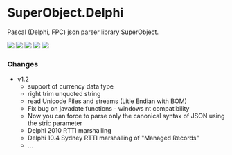 ﻿# SuperObject.Delphi
Pascal (Delphi, FPC) json parser library SuperObject.

![](https://tokei.rs/b1/github/pult/SuperObject.Delphi?category=code) ![](https://tokei.rs/b1/github/pult/SuperObject.Delphi?category=files) ![](https://img.shields.io/github/stars/pult/SuperObject.Delphi.svg) ![](https://img.shields.io/github/forks/pult/SuperObject.Delphi.svg) ![](https://img.shields.io/github/issues/pult/SuperObject.Delphi.svg)

### Changes

- v1.2
  - support of currency data type
  - right trim unquoted string
  - read Unicode Files and streams (Litle Endian with BOM)
  - Fix bug on javadate functions - windows nt compatibility
  - Now you can force to parse only the canonical syntax of JSON using the stric parameter
  - Delphi 2010 RTTI marshalling
  - Delphi 10.4 Sydney RTTI marshalling of "Managed Records"
  - ...
